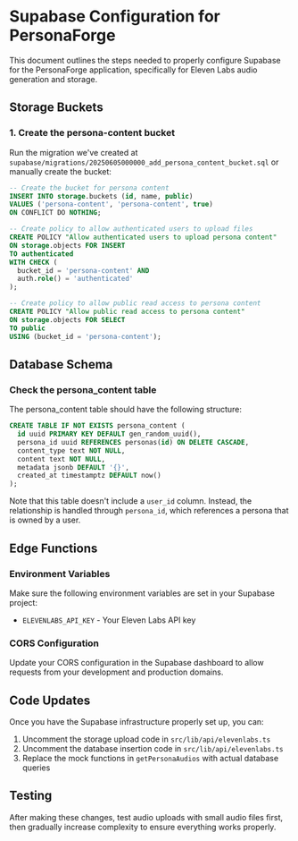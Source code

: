 # Supabase Configuration for PersonaForge

This document outlines the steps needed to properly configure Supabase for the PersonaForge application, specifically for Eleven Labs audio generation and storage.

## Storage Buckets

### 1. Create the persona-content bucket

Run the migration we've created at `supabase/migrations/20250605000000_add_persona_content_bucket.sql` or manually create the bucket:

```sql
-- Create the bucket for persona content
INSERT INTO storage.buckets (id, name, public)
VALUES ('persona-content', 'persona-content', true)
ON CONFLICT DO NOTHING;

-- Create policy to allow authenticated users to upload files
CREATE POLICY "Allow authenticated users to upload persona content"
ON storage.objects FOR INSERT
TO authenticated
WITH CHECK (
  bucket_id = 'persona-content' AND
  auth.role() = 'authenticated'
);

-- Create policy to allow public read access to persona content
CREATE POLICY "Allow public read access to persona content"
ON storage.objects FOR SELECT
TO public
USING (bucket_id = 'persona-content');
```

## Database Schema

### Check the persona_content table

The persona_content table should have the following structure:

```sql
CREATE TABLE IF NOT EXISTS persona_content (
  id uuid PRIMARY KEY DEFAULT gen_random_uuid(),
  persona_id uuid REFERENCES personas(id) ON DELETE CASCADE,
  content_type text NOT NULL,
  content text NOT NULL,
  metadata jsonb DEFAULT '{}',
  created_at timestamptz DEFAULT now()
);
```

Note that this table doesn't include a `user_id` column. Instead, the relationship is handled through `persona_id`, which references a persona that is owned by a user.

## Edge Functions

### Environment Variables

Make sure the following environment variables are set in your Supabase project:

- `ELEVENLABS_API_KEY` - Your Eleven Labs API key

### CORS Configuration

Update your CORS configuration in the Supabase dashboard to allow requests from your development and production domains.

## Code Updates

Once you have the Supabase infrastructure properly set up, you can:

1. Uncomment the storage upload code in `src/lib/api/elevenlabs.ts`
2. Uncomment the database insertion code in `src/lib/api/elevenlabs.ts`
3. Replace the mock functions in `getPersonaAudios` with actual database queries

## Testing

After making these changes, test audio uploads with small audio files first, then gradually increase complexity to ensure everything works properly.
